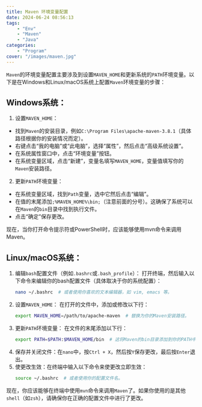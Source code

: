 ```yaml
---
title: Maven 环境变量配置
date: 2024-06-24 08:56:13
tags: 
    - "Env"
    - "Maven"
    - "Java"
categories:
    - "Program"
cover: "/images/maven.jpg"
---
```


`Maven`的环境变量配置主要涉及到设置`MAVEN_HOME`和更新系统的`PATH`环境变量。以下是在Windows和Linux/macOS系统上配置`Maven`环境变量的步骤：

## Windows系统：

1. 设置`MAVEN_HOME`：
  * 找到`Maven`的安装目录，例如`C:\Program Files\apache-maven-3.8.1`（具体路径根据你的安装情况而定）。
  * 右键点击“我的电脑”或“此电脑”，选择“属性”，然后点击“高级系统设置”。
  * 在系统属性窗口中，点击“环境变量”按钮。
  * 在系统变量区域，点击“新建”，变量名填写`MAVEN_HOME`，变量值填写你的`Maven`安装路径。
2. 更新`PATH`环境变量：
  * 在系统变量区域，找到`Path`变量，选中它然后点击“编辑”。
  * 在值的末尾添加`;%MAVEN_HOME%\bin;`（注意前面的分号）。这确保了系统可以在`Maven`的`bin`目录中找到执行文件。
  * 点击“确定”保存更改。

现在，当你打开命令提示符或PowerShell时，应该能够使用mvn命令来调用Maven。

## Linux/macOS系统：

1. 编辑`bash`配置文件（例如`.bashrc`或`.bash_profile`）：
    打开终端，然后输入以下命令来编辑你的bash配置文件（具体取决于你的系统配置）：
    ```sh
    nano ~/.bashrc  # 或者使用你喜欢的文本编辑器，如 vim, emacs 等。
    ```
2. 设置`MAVEN_HOME`：
    在打开的文件中，添加或修改以下行：
    ```sh
    export MAVEN_HOME=/path/to/apache-maven  # 替换为你的Maven安装路径。
    ```
3. 更新`PATH`环境变量：
    在文件的末尾添加以下行：
    ```sh
    export PATH=$PATH:$MAVEN_HOME/bin  # 这将Maven的bin目录添加到你的PATH中。
    ```
4. 保存并关闭文件：在`nano`中，按`Ctrl + X`，然后按`Y`保存更改，最后按`Enter`退出。
5. 使更改生效：在终端中输入以下命令来使更改立即生效：
    ```sh
    source ~/.bashrc  # 或者使用你的配置文件名。
    ```
现在，你应该能够在终端中使用`mvn`命令来调用`Maven`了。如果你使用的是其他`shell`（如`zsh`），请确保你在正确的配置文件中进行了更改。